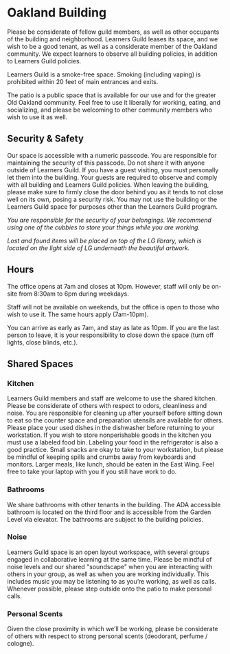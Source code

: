 # Oakland Building

Please be considerate of fellow guild members, as well as other occupants of the building and neighborhood. Learners Guild leases its space, and we wish to be a good tenant, as well as a considerate member of the Oakland community. We expect learners to observe all building policies, in addition to Learners Guild policies.

Learners Guild is a smoke-free space. Smoking (including vaping) is prohibited within 20 feet of main entrances and exits.

The patio is a public space that is available for our use and for the greater Old Oakland community. Feel free to use it liberally for working, eating, and socializing, and please be welcoming to other community members who wish to use it as well.

## Security & Safety

Our space is accessible with a numeric passcode. You are responsible for maintaining the security of this passcode. Do not share it with anyone outside of Learners Guild. If you have a guest visiting, you must personally let them into the building. Your guests are required to observe and comply with all building and Learners Guild policies. When leaving the building, please make sure to firmly close the door behind you as it tends to not close well on its own, posing a security risk. You may not use the building or the Learners Guild space for purposes other than the Learners Guild program.

_You are responsible for the security of your belongings. We recommend using one of the cubbies to store your things while you are working._

_Lost and found items will be placed on top of the LG library, which is located on the light side of LG underneath the beautiful artwork._

## Hours

The office opens at 7am and closes at 10pm. However, staff will only be on-site from 8:30am to 6pm during weekdays.

Staff will not be available on weekends, but the office is open to those who wish to use it. The same hours apply (7am-10pm).

You can arrive as early as 7am, and stay as late as 10pm. If you are the last person to leave, it is your responsibility to close down the space (turn off lights, close blinds, etc.).

## Shared Spaces

### Kitchen

Learners Guild members and staff are welcome to use the shared kitchen. Please be considerate of others with respect to odors, cleanliness and noise. You are responsible for cleaning up after yourself before sitting down to eat so the counter space and preparation utensils are available for others. Please place your used dishes in the dishwasher before returning to your workstation. If you wish to store nonperishable goods in the kitchen you must use a labeled food bin. Labeling your food in the refrigerator is also a good practice. Small snacks are okay to take to your workstation, but please be mindful of keeping spills and crumbs away from keyboards and monitors. Larger meals, like lunch, should be eaten in the East Wing. Feel free to take your laptop with you if you still have work to do.

### Bathrooms

We share bathrooms with other tenants in the building. The ADA accessible bathroom is located on the third floor and is accessible from the Garden Level via elevator. The bathrooms are subject to the building policies.

### Noise

Learners Guild space is an open layout workspace, with several groups engaged in collaborative learning at the same time. Please be mindful of noise levels and our shared "soundscape" when you are interacting with others in your group, as well as when you are working individually. This includes music you may be listening to as you’re working, as well as calls. Whenever possible, please step outside onto the patio to make personal calls.

### Personal Scents

Given the close proximity in which we’ll be working, please be considerate of others with respect to strong personal scents (deodorant, perfume / cologne).
